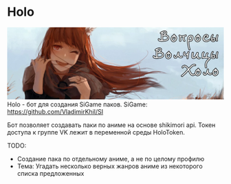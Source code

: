 # Holo
![Preview](preview.jpg "Preview")
Holo - бот для создания SiGame паков.
SiGame: https://github.com/VladimirKhil/SI

Бот позволяет создавать паки по аниме на основе shikimori api.
Токен доступа к группе VK лежит в переменной среды HoloToken.

TODO:
- Создание пака по отдельному аниме, а не по целому профилю
- Тема: Угадать несколько верных жанров аниме из некоторого списка предложенных
